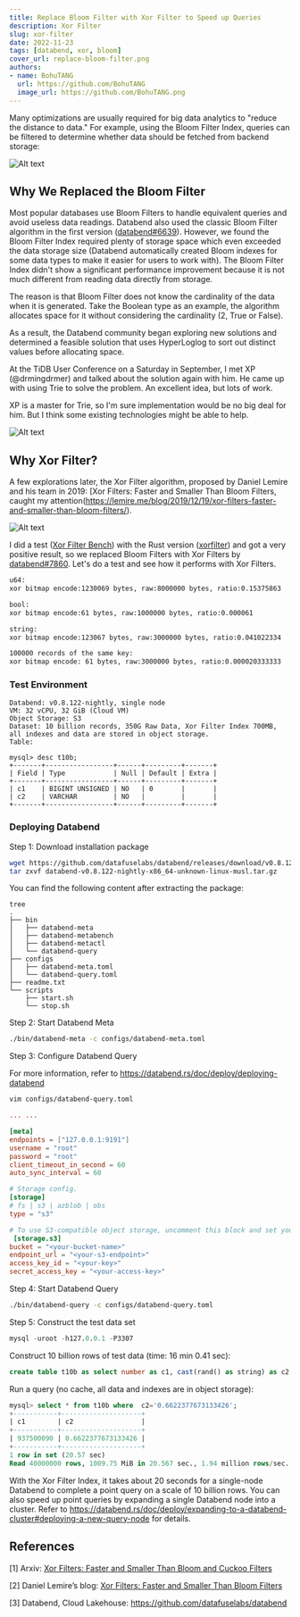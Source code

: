 ```yaml
---
title: Replace Bloom Filter with Xor Filter to Speed up Queries
description: Xor Filter
slug: xor-filter
date: 2022-11-23
tags: [databend, xor, bloom]
cover_url: replace-bloom-filter.png
authors:
- name: BohuTANG
  url: https://github.com/BohuTANG
  image_url: https://github.com/BohuTANG.png
---
```


Many optimizations are usually required for big data analytics to "reduce the distance to data." For example, using the Bloom Filter Index, queries can be filtered to determine whether data should be fetched from backend storage:

![Alt text](/img/blog/bloom-filter.png)

## Why We Replaced the Bloom Filter

Most popular databases use Bloom Filters to handle equivalent queries and avoid useless data readings. Databend also used the classic Bloom Filter algorithm in the first version ([databend#6639](https://github.com/datafuselabs/databend/pull/6639)). However, we found the Bloom Filter Index required plenty of storage space which even exceeded the data storage size (Databend automatically created Bloom indexes for some data types to make it easier for users to work with). The Bloom Filter Index didn't show a significant performance improvement because it is not much different from reading data directly from storage.

The reason is that Bloom Filter does not know the cardinality of the data when it is generated. Take the Boolean type as an example, the algorithm allocates space for it without considering the cardinality (2, True or False).

As a result, the Databend community began exploring new solutions and determined a feasible solution that uses HyperLoglog to sort out distinct values before allocating space.

At the TiDB User Conference on a Saturday in September, I met XP (@drmingdrmer) and talked about the solution again with him. He came up with using Trie to solve the problem. An excellent idea, but lots of work. 

XP is a master for Trie, so I'm sure implementation would be no big deal for him. But I think some existing technologies might be able to help.

![Alt text](/img/blog/tidb-databend.png)

## Why Xor Filter?

A few explorations later, the Xor Filter algorithm, proposed by Daniel Lemire and his team in 2019: [Xor Filters: Faster and Smaller Than Bloom Filters, caught my attention(https://lemire.me/blog/2019/12/19/xor-filters-faster-and-smaller-than-bloom-filters/).

![Alt text](/img/blog/comparison.png)

I did a test ([Xor Filter Bench](https://github.com/BohuTANG/databend/commit/b45793c044c17cc6f8706c42bbe21201590f359f)) with the Rust version ([xorfilter](https://github.com/prataprc/xorfilter)) and got a very positive result, so we replaced Bloom Filters with Xor Filters by [databend#7860](https://github.com/datafuselabs/databend/pull/7860). Let's do a test and see how it performs with Xor Filters.

```bash
u64: 
xor bitmap encode:1230069 bytes, raw:8000000 bytes, ratio:0.15375863

bool:
xor bitmap encode:61 bytes, raw:1000000 bytes, ratio:0.000061

string:
xor bitmap encode:123067 bytes, raw:3000000 bytes, ratio:0.041022334

100000 records of the same key:
xor bitmap encode: 61 bytes, raw:3000000 bytes, ratio:0.000020333333
```

### Test Environment

```
Databend: v0.8.122-nightly, single node
VM: 32 vCPU, 32 GiB (Cloud VM)
Object Storage: S3
Dataset: 10 billion records, 350G Raw Data, Xor Filter Index 700MB, all indexes and data are stored in object storage.
Table:

mysql> desc t10b;
+-------+-----------------+------+---------+-------+
| Field | Type            | Null | Default | Extra |
+-------+-----------------+------+---------+-------+
| c1    | BIGINT UNSIGNED | NO   | 0       |       |
| c2    | VARCHAR         | NO   |         |       |
+-------+-----------------+------+---------+-------+
```

### Deploying Databend

Step 1: Download installation package

```bash
wget https://github.com/datafuselabs/databend/releases/download/v0.8.122-nightly/databend-v0.8.122-nightly-x86_64-unknown-linux-musl.tar.gz 
tar zxvf databend-v0.8.122-nightly-x86_64-unknown-linux-musl.tar.gz
```

You can find the following content after extracting the package:

```
tree
.
├── bin
│   ├── databend-meta
│   ├── databend-metabench
│   ├── databend-metactl
│   └── databend-query
├── configs
│   ├── databend-meta.toml
│   └── databend-query.toml
├── readme.txt
└── scripts
    ├── start.sh
    └── stop.sh
```

Step 2: Start Databend Meta

```bash
./bin/databend-meta -c configs/databend-meta.toml
```

Step 3: Configure Databend Query

For more information, refer to https://databend.rs/doc/deploy/deploying-databend

```bash
vim configs/databend-query.toml
```

```toml
... ...

[meta]
endpoints = ["127.0.0.1:9191"]
username = "root"
password = "root"
client_timeout_in_second = 60
auto_sync_interval = 60

# Storage config.
[storage]
# fs | s3 | azblob | obs
type = "s3"

# To use S3-compatible object storage, uncomment this block and set your values.
 [storage.s3]
bucket = "<your-bucket-name>"
endpoint_url = "<your-s3-endpoint>"
access_key_id = "<your-key>"
secret_access_key = "<your-access-key>"
```

Step 4: Start Databend Query

```bash
./bin/databend-query -c configs/databend-query.toml
```

Step 5: Construct the test data set

```sql
mysql -uroot -h127.0.0.1 -P3307
```

Construct 10 billion rows of test data (time: 16 min 0.41 sec):

```sql
create table t10b as select number as c1, cast(rand() as string) as c2 from numbers(10000000000)
```

Run a query (no cache, all data and indexes are in object storage):

```sql
mysql> select * from t10b where  c2='0.6622377673133426';
+-----------+--------------------+
| c1        | c2                 |
+-----------+--------------------+
| 937500090 | 0.6622377673133426 |
+-----------+--------------------+
1 row in set (20.57 sec)
Read 40000000 rows, 1009.75 MiB in 20.567 sec., 1.94 million rows/sec., 49.10 MiB/sec.

```

With the Xor Filter Index, it takes about 20 seconds for a single-node Databend to complete a point query on a scale of 10 billion rows. You can also speed up point queries by expanding a single Databend node into a cluster. Refer to https://databend.rs/doc/deploy/expanding-to-a-databend-cluster#deploying-a-new-query-node for details.

## References
[1] Arxiv: [Xor Filters: Faster and Smaller Than Bloom and Cuckoo Filters](https://arxiv.org/abs/1912.08258)

[2] Daniel Lemire’s blog: [Xor Filters: Faster and Smaller Than Bloom Filters](https://lemire.me/blog/2019/12/19/xor-filters-faster-and-smaller-than-bloom-filters/)

[3] Databend, Cloud Lakehouse: https://github.com/datafuselabs/databend
